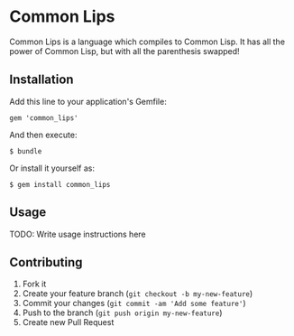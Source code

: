 # Common Lips

Common Lips is a language which compiles to Common Lisp. It has all the power of Common Lisp, but with all the parenthesis swapped!

## Installation

Add this line to your application's Gemfile:

    gem 'common_lips'

And then execute:

    $ bundle

Or install it yourself as:

    $ gem install common_lips

## Usage

TODO: Write usage instructions here

## Contributing

1. Fork it
2. Create your feature branch (`git checkout -b my-new-feature`)
3. Commit your changes (`git commit -am 'Add some feature'`)
4. Push to the branch (`git push origin my-new-feature`)
5. Create new Pull Request
